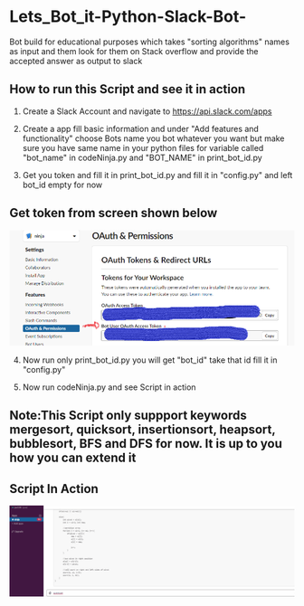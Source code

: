 # Lets_Bot_it-Python-Slack-Bot-
Bot build for educational purposes which takes "sorting algorithms" names as input and them look for them on Stack overflow and provide the accepted answer as output to slack 

## How to run this Script and see it in action

1. Create a Slack Account and navigate to https://api.slack.com/apps

2. Create a app fill basic information and under "Add features and functionality"  choose Bots name you bot whatever you want
  but make sure you have same name in your python files for variable called "bot_name" in codeNinja.py and "BOT_NAME" in print_bot_id.py
  
3. Get you token and fill it in print_bot_id.py and fill  it in "config.py"  and  left bot_id empty for now 

## Get token from screen shown below

![alt text](https://github.com/jaskaran1989/Lets_Bot_it-Python-Slack-Bot-/blob/master/config.png)


4. Now run only print_bot_id.py you will get "bot_id" take that id fill it in "config.py"

5. Now run codeNinja.py and see Script in action 

## Note:This Script only suppport keywords mergesort, quicksort, insertionsort, heapsort, bubblesort, BFS and DFS for now. It is up to you how you can extend it


## Script In Action 

![alt text](https://github.com/jaskaran1989/Lets_Bot_it-Python-Slack-Bot-/blob/master/slackbotreview.gif)
